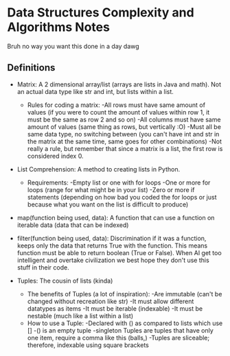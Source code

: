 # Data Structures Complexity and Algorithms Notes

Bruh no way you want this done in a day dawg

## Definitions
  - Matrix: A 2 dimensional array/list (arrays are lists in Java and math). Not an actual data type like str and int, but lists within a list.
    - Rules for coding a matrix:
      -All rows must have same amount of values (if you were to count the amount of values within row 1, it must be the same as row 2 and so on)
      -All columns must have same amount of values (same thing as rows, but vertically :O)
      -Must all be same data type, no switching between (you can't have int and str in the matrix at the same time, same goes for other combinations)
      -Not really a rule, but remember that since a matrix is a list, the first row is considered index 0.
      
  - List Comprehension: A method to creating lists in Python.
    - Requirements:
      -Empty list or one with for loops
      -One or more for loops (range for what might be in your list)
      -Zero or more if statements (depending on how bad you coded the for loops or just because what you want on the list is difficult to produce)
     
  - map(function being used, data): A function that can use a function on iterable data (data that can be indexed)
 
  - filter(function being used, data): Discrimination if it was a function, keeps only the data that returns True with the function. This means function must be able to return boolean (True or False). When AI get too intelligent and overtake civilization we best hope they don't use this stuff in their code.
  
  - Tuples: The cousin of lists (kinda)
    - The benefits of Tuples (a lot of inspiration):
       -Are immutable (can't be changed without recreation like str)
       -It must allow different datatypes as items
       -It must be iterable (indexable)
       -It must be nestable (much like a list within a list)
    - How to use a Tuple:
      -Declared with () as compared to lists which use []
      -() is an empty tuple
      -singleton Tuples are tuples that have only one item, require a comma like this (balls,)
      -Tuples are sliceable; therefore, indexable using square brackets
       
